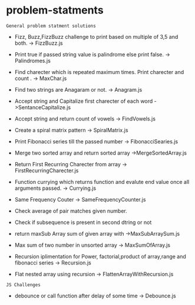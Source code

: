 # problem-statments

`General problem statment solutions`

- Fizz, Buzz,FizzBuzz challenge to print based on multiple of 3,5 and both. -> FizzBuzz.js

* Print true if passed string value is palindrome else print false. -> Palindromes.js

* Find charecter which is repeated maximum times. Print charecter and count . -> MaxChar.js

* Find two strings are Anagaram or not. -> Anagram.js

* Accept string and Capitalize first charecter of each word ->SentanceCapitalize.js

* Accept string and return count of vowels -> FindVowels.js

* Create a spiral matrix pattern -> SpiralMatrix.js

* Print Fibonacci series till the passed number -> FibonacciSearies.js

* Merge two sorted array and return sorted array ->MergeSortedArray.js

* Return First Recurring Charecter from array -> FirstRecurringCharecter.js

* Function currying which returns function and evalute end value once all arguments passed. -> Currying.js

* Same Frequency Couter -> SameFrequencyCounter.js

* Check average of pair matches given number.

* Check if subsequence is present in second dtring or not

* return maxSub Array sum of given array with ->MaxSubArraySum.js

* Max sum of two number in unsorted array -> MaxSumOfArray.js
* Recursion iplimentation for Power, factorial,product of array,range and fibonacci series -> Recursion.js
* Flat nested array using recursion -> FlattenArrayWithRecursion.js

`JS Challenges`

- debounce or call function after delay of some time -> Debounce.js
